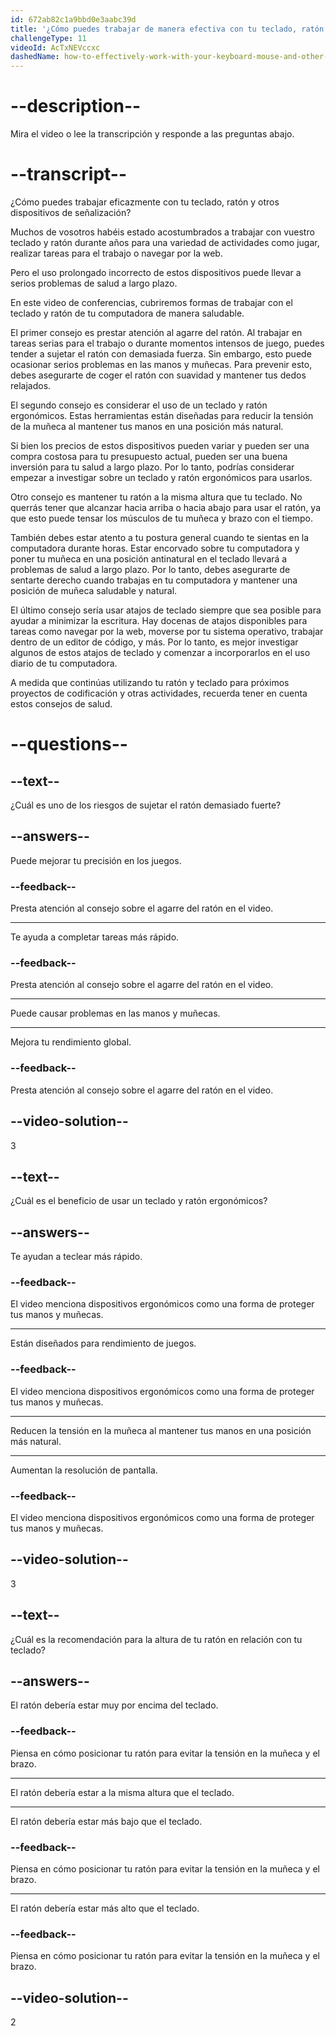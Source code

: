 ```yaml
---
id: 672ab82c1a9bbd0e3aabc39d
title: '¿Cómo puedes trabajar de manera efectiva con tu teclado, ratón y otros dispositivos de puntero?'
challengeType: 11
videoId: AcTxNEVccxc
dashedName: how-to-effectively-work-with-your-keyboard-mouse-and-other-pointing-devices
---
```


# --description--

Mira el video o lee la transcripción y responde a las preguntas abajo.

# --transcript--

¿Cómo puedes trabajar eficazmente con tu teclado, ratón y otros dispositivos de señalización?

Muchos de vosotros habéis estado acostumbrados a trabajar con vuestro teclado y ratón durante años para una variedad de actividades como jugar, realizar tareas para el trabajo o navegar por la web.

Pero el uso prolongado incorrecto de estos dispositivos puede llevar a serios problemas de salud a largo plazo.

En este video de conferencias, cubriremos formas de trabajar con el teclado y ratón de tu computadora de manera saludable.

El primer consejo es prestar atención al agarre del ratón. Al trabajar en tareas serias para el trabajo o durante momentos intensos de juego, puedes tender a sujetar el ratón con demasiada fuerza. Sin embargo, esto puede ocasionar serios problemas en las manos y muñecas. Para prevenir esto, debes asegurarte de coger el ratón con suavidad y mantener tus dedos relajados.

El segundo consejo es considerar el uso de un teclado y ratón ergonómicos. Estas herramientas están diseñadas para reducir la tensión de la muñeca al mantener tus manos en una posición más natural.

Si bien los precios de estos dispositivos pueden variar y pueden ser una compra costosa para tu presupuesto actual, pueden ser una buena inversión para tu salud a largo plazo. Por lo tanto, podrías considerar empezar a investigar sobre un teclado y ratón ergonómicos para usarlos.

Otro consejo es mantener tu ratón a la misma altura que tu teclado. No querrás tener que alcanzar hacia arriba o hacia abajo para usar el ratón, ya que esto puede tensar los músculos de tu muñeca y brazo con el tiempo.

También debes estar atento a tu postura general cuando te sientas en la computadora durante horas. Estar encorvado sobre tu computadora y poner tu muñeca en una posición antinatural en el teclado llevará a problemas de salud a largo plazo. Por lo tanto, debes asegurarte de sentarte derecho cuando trabajas en tu computadora y mantener una posición de muñeca saludable y natural.

El último consejo sería usar atajos de teclado siempre que sea posible para ayudar a minimizar la escritura. Hay docenas de atajos disponibles para tareas como navegar por la web, moverse por tu sistema operativo, trabajar dentro de un editor de código, y más. Por lo tanto, es mejor investigar algunos de estos atajos de teclado y comenzar a incorporarlos en el uso diario de tu computadora.

A medida que continúas utilizando tu ratón y teclado para próximos proyectos de codificación y otras actividades, recuerda tener en cuenta estos consejos de salud.

# --questions--

## --text--

¿Cuál es uno de los riesgos de sujetar el ratón demasiado fuerte?

## --answers--

Puede mejorar tu precisión en los juegos.

### --feedback--

Presta atención al consejo sobre el agarre del ratón en el video.

---

Te ayuda a completar tareas más rápido.

### --feedback--

Presta atención al consejo sobre el agarre del ratón en el video.

---

Puede causar problemas en las manos y muñecas.

---

Mejora tu rendimiento global.

### --feedback--

Presta atención al consejo sobre el agarre del ratón en el video.

## --video-solution--

3

## --text--

¿Cuál es el beneficio de usar un teclado y ratón ergonómicos?

## --answers--

Te ayudan a teclear más rápido.

### --feedback--

El video menciona dispositivos ergonómicos como una forma de proteger tus manos y muñecas.

---

Están diseñados para rendimiento de juegos.

### --feedback--

El video menciona dispositivos ergonómicos como una forma de proteger tus manos y muñecas.

---

Reducen la tensión en la muñeca al mantener tus manos en una posición más natural.

---

Aumentan la resolución de pantalla.

### --feedback--

El video menciona dispositivos ergonómicos como una forma de proteger tus manos y muñecas.

## --video-solution--

3

## --text--

¿Cuál es la recomendación para la altura de tu ratón en relación con tu teclado?

## --answers--

El ratón debería estar muy por encima del teclado.

### --feedback--

Piensa en cómo posicionar tu ratón para evitar la tensión en la muñeca y el brazo.

---

El ratón debería estar a la misma altura que el teclado.

---

El ratón debería estar más bajo que el teclado.

### --feedback--

Piensa en cómo posicionar tu ratón para evitar la tensión en la muñeca y el brazo.

---

El ratón debería estar más alto que el teclado.

### --feedback--

Piensa en cómo posicionar tu ratón para evitar la tensión en la muñeca y el brazo.

## --video-solution--

2
